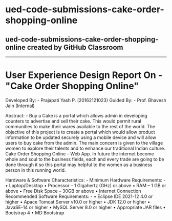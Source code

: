 # ued-code-submissions-cake-order-shopping-online
## ued-code-submissions-cake-order-shopping-online created by GitHub Classroom
-------------------------------------------------------
# User Experience Design Report On - "Cake Order Shopping Online"

Developed By: -
Prajapati Yash P. (20162121023)
Guided By: -
Prof. Bhavesh Jain (Internal)

Abstract: -
Buy a Cake is a portal which allows admin in developing counters to advertise and sell their cake. This would permit rural communities to make their wares available to the rest of the world. The objective of this project is to create a portal which would allow product information to be updated securely using a mobile device and will allow users to buy cake from the admin. The main concern is given to the village women to explore their talents and to enhance our traditional Indian culture. Cake Order Shopping Online – Web App. In future the internet become whole and soul to the business fields, each and every trade are going to be done through it so this portal may helpful to the women as a business person in this running world.

Hardware & Software Characteristics: -
Minimum Hardware Requirements: -
• Laptop/Desktop
• Processor – 1 Gigahertz (GHz) or above
• RAM – 1 GB or above
• Free Disk Space – 30GB or above
• Internet Connection
Recommended Software Requirements: -
• Eclipse IDE 2021-12 4.0 or higher
• Apace Tomcat Server v10.0 or higher
• JDK 12.0 or higher
• JavaSE-14 or higher
• MySQL Server 8.0 or higher
• Appropriate JAR files
• Bootstrap 4
• MD Bootstrap

